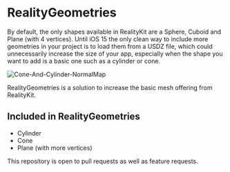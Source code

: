 # RealityGeometries

By default, the only shapes available in RealityKit are a Sphere, Cuboid and Plane (with 4 vertices). Until iOS 15 the only clean way to include more geometries in your project is to load them from a USDZ file, which could unnecessarily increase the size of your app, especially when the shape you want to add is a basic one such as a cylinder or cone.

![Cone-And-Cylinder-NormalMap](https://github.com/maxxfrazer/RealityGeometries/blob/main/media/Cylinder_Cone_Normals.gif?raw=true)

RealityGeometries is a solution to increase the basic mesh offering from RealityKit.

## Included in RealityGeometries
- Cylinder
- Cone
- Plane (with more vertices)

This repository is open to pull requests as well as feature requests.